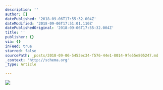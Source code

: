 ```yaml
---
description: ''
author: []
datePublished: '2018-09-06T17:55:32.004Z'
dateModified: '2018-09-06T17:51:01.110Z'
datePublishedOriginal: '2018-09-06T17:55:32.004Z'
title: ''
publisher: {}
via: {}
inFeed: true
starred: false
sourcePath: _posts/2018-09-06-5453ec34-f576-44e1-8014-9fe55e805247.md
_context: 'http://schema.org'
_type: Article

---
```

![](https://the-grid-user-content.s3-us-west-2.amazonaws.com/ea7e2d9b-58e7-4c32-a7b0-a4748c7113ed.jpg)